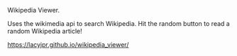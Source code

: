 Wikipedia Viewer. 

Uses the wikimedia api to search Wikipedia. Hit the random button to read a random Wikipedia article!

https://lacyjpr.github.io/wikipedia_viewer/